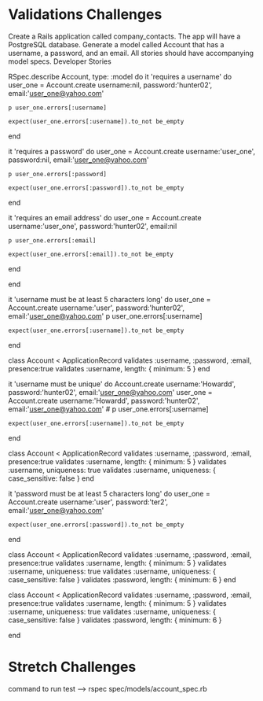 # Validations Challenges
Create a Rails application called company_contacts. The app will have a PostgreSQL database.
Generate a model called Account that has a username, a password, and an email.
All stories should have accompanying model specs.
Developer Stories

<!-- As a developer, I need username, password, and email to be required. -->
RSpec.describe Account, type: :model do
  it 'requires a username' do
    user_one = Account.create username:nil, password:'hunter02', email:'user_one@yahoo.com'
    
    p user_one.errors[:username]

    expect(user_one.errors[:username]).to_not be_empty
  end

  it 'requires a password' do
    user_one = Account.create username:'user_one', password:nil, email:'user_one@yahoo.com'
    
    p user_one.errors[:password]

    expect(user_one.errors[:password]).to_not be_empty
  end

  it 'requires an email address' do
    user_one = Account.create username:'user_one', password:'hunter02', email:nil
    
    p user_one.errors[:email]

    expect(user_one.errors[:email]).to_not be_empty
  end

end

<!-- As a developer, I need every username to be at least 5 characters long. -->

  it 'username must be at least 5 characters long' do
    user_one = Account.create username:'user', password:'hunter02', email:'user_one@yahoo.com'
    p user_one.errors[:username]

    expect(user_one.errors[:username]).to_not be_empty
  end


<!-- VALIDATIONS -->
class Account < ApplicationRecord
    validates :username, :password, :email, presence:true
    validates :username, length: { minimum: 5 }
end

<!-- As a developer, I need each username to be unique. -->
  it 'username must be unique' do
    Account.create username:'Howardd', password:'hunter02', email:'user_one@yahoo.com'
    user_one = Account.create username:'Howardd', password:'hunter02', email:'user_one@yahoo.com'
    # p user_one.errors[:username]

    expect(user_one.errors[:username]).to_not be_empty
  end

  <!-- VALIDATIONS -->
  class Account < ApplicationRecord
    validates :username, :password, :email, presence:true
    validates :username, length: { minimum: 5 }
    validates :username, uniqueness: true
    validates :username, uniqueness: { case_sensitive: false }
end

<!-- As a developer, I need each password to be at least 6 characters long. -->

  it 'password must be at least 5 characters long' do
    user_one = Account.create username:'user', password:'ter2', email:'user_one@yahoo.com'

    expect(user_one.errors[:password]).to_not be_empty
  end


class Account < ApplicationRecord
    validates :username, :password, :email, presence:true
    validates :username, length: { minimum: 5 }
    validates :username, uniqueness: true
    validates :username, uniqueness: { case_sensitive: false }
    validates :password, length: { minimum: 6 }
end

<!-- As a developer, I need each password to be unique. -->

class Account < ApplicationRecord
    validates :username, :password, :email, presence:true
    validates :username, length: { minimum: 5 }
    validates :username, uniqueness: true
    validates :username, uniqueness: { case_sensitive: false }
    validates :password, length: { minimum: 6 }
    
end

<!-- As a developer, I want my Account model to have many associated Addresses. -->
<!-- As a developer, I want Address to have street_number, street_name, city, state, and zip attributes. The street_number and zip should be integers. -->
<!-- As a developer, I want to validate the presence of all fields on Address. -->

# Stretch Challenges

<!-- As a developer, I need each Account password to have at least one number. -->
<!-- HINT: Read about custom validations in the Active Record validation docs. -->
<!-- As a developer, I want to validate that Address street_number, street_name, zip are unique for within an account. -->
<!-- HINT: Read about :scope in the Active Record validation docs. -->
<!-- As a developer, I want to validate that the Address street_number and zip are numbers. -->
<!-- HINT: Read about numericality in the Active Record validation docs. -->
<!-- As a developer, I want to see a custom error message that says "Please, input numbers only" if street_number or zip code are not numbers. -->
<!-- HINT: Read about message in the validation docs. -->


command to run test --> rspec spec/models/account_spec.rb